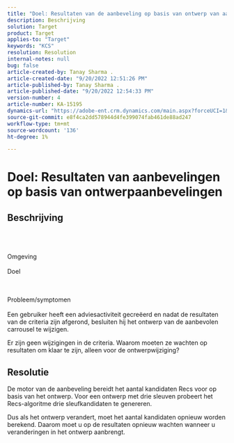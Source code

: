 ```yaml
---
title: "Doel: Resultaten van de aanbeveling op basis van ontwerp van aanbevelingen"
description: Beschrijving
solution: Target
product: Target
applies-to: "Target"
keywords: "KCS"
resolution: Resolution
internal-notes: null
bug: false
article-created-by: Tanay Sharma .
article-created-date: "9/20/2022 12:51:26 PM"
article-published-by: Tanay Sharma .
article-published-date: "9/20/2022 12:54:33 PM"
version-number: 4
article-number: KA-15195
dynamics-url: "https://adobe-ent.crm.dynamics.com/main.aspx?forceUCI=1&pagetype=entityrecord&etn=knowledgearticle&id=34eb26ea-e238-ed11-9db1-002248086735"
source-git-commit: e8f4ca2dd578944d4fe399074fab461de88ad247
workflow-type: tm+mt
source-wordcount: '136'
ht-degree: 1%

---
```


# Doel: Resultaten van aanbevelingen op basis van ontwerpaanbevelingen

## Beschrijving

<br><br><br>Omgeving<br><br>
Doel


<br><br>Probleem/symptomen<br><br>
Een gebruiker heeft een adviesactiviteit gecreëerd en nadat de resultaten van de criteria zijn afgerond, besluiten hij het ontwerp van de aanbevolen carrousel te wijzigen.



Er zijn geen wijzigingen in de criteria. Waarom moeten ze wachten op resultaten om klaar te zijn, alleen voor de ontwerpwijziging?


## Resolutie


De motor van de aanbeveling bereidt het aantal kandidaten Recs voor op basis van het ontwerp. Voor een ontwerp met drie sleuven probeert het Recs-algoritme drie sleufkandidaten te genereren.

Dus als het ontwerp verandert, moet het aantal kandidaten opnieuw worden berekend. Daarom moet u op de resultaten opnieuw wachten wanneer u veranderingen in het ontwerp aanbrengt.
